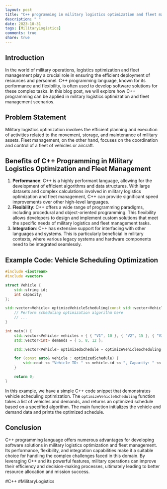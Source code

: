 ```yaml
---
layout: post
title: "C++ programming in military logistics optimization and fleet management"
description: " "
date: 2023-10-31
tags: [MilitaryLogistics]
comments: true
share: true
---
```


## Introduction
In the world of military operations, logistics optimization and fleet management play a crucial role in ensuring the efficient deployment of resources and personnel. C++ programming language, known for its performance and flexibility, is often used to develop software solutions for these complex tasks. In this blog post, we will explore how C++ programming can be applied in military logistics optimization and fleet management scenarios.

## Problem Statement
Military logistics optimization involves the efficient planning and execution of activities related to the movement, storage, and maintenance of military assets. Fleet management, on the other hand, focuses on the coordination and control of a fleet of vehicles or aircraft.

## Benefits of C++ Programming in Military Logistics Optimization and Fleet Management
1. **Performance**: C++ is a highly performant language, allowing for the development of efficient algorithms and data structures. With large datasets and complex calculations involved in military logistics optimization and fleet management, C++ can provide significant speed improvements over other high-level languages.
2. **Flexibility**: C++ offers a wide range of programming paradigms, including procedural and object-oriented programming. This flexibility allows developers to design and implement custom solutions that meet the specific needs of military logistics and fleet management tasks.
3. **Integration**: C++ has extensive support for interfacing with other languages and systems. This is particularly beneficial in military contexts, where various legacy systems and hardware components need to be integrated seamlessly.

## Example Code: Vehicle Scheduling Optimization

```cpp
#include <iostream>
#include <vector>

struct Vehicle {
    std::string id;
    int capacity;
};

std::vector<Vehicle> optimizeVehicleScheduling(const std::vector<Vehicle>& vehicles, const std::vector<int>& demands) {
    // Perform scheduling optimization algorithm here
    // ...
}

int main() {
    std::vector<Vehicle> vehicles = { { "V1", 10 }, { "V2", 15 }, { "V3", 20 } };
    std::vector<int> demands = { 5, 8, 12 };

    std::vector<Vehicle> optimizedSchedule = optimizeVehicleScheduling(vehicles, demands);

    for (const auto& vehicle : optimizedSchedule) {
        std::cout << "Vehicle ID: " << vehicle.id << ", Capacity: " << vehicle.capacity << std::endl;
    }

    return 0;
}
```

In this example, we have a simple C++ code snippet that demonstrates vehicle scheduling optimization. The `optimizeVehicleScheduling` function takes a list of vehicles and demands, and returns an optimized schedule based on a specified algorithm. The main function initializes the vehicle and demand data and prints the optimized schedule.

## Conclusion
C++ programming language offers numerous advantages for developing software solutions in military logistics optimization and fleet management. Its performance, flexibility, and integration capabilities make it a suitable choice for handling the complex challenges faced in this domain. By leveraging C++ and its powerful features, military operations can improve their efficiency and decision-making processes, ultimately leading to better resource allocation and mission success.

\#C++ \#MilitaryLogistics